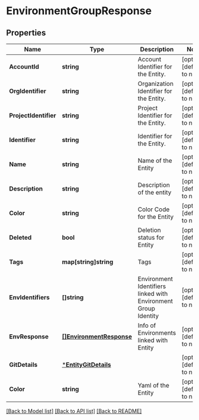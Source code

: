 # EnvironmentGroupResponse

## Properties
Name | Type | Description | Notes
------------ | ------------- | ------------- | -------------
**AccountId** | **string** | Account Identifier for the Entity. | [optional] [default to null]
**OrgIdentifier** | **string** | Organization Identifier for the Entity. | [optional] [default to null]
**ProjectIdentifier** | **string** | Project Identifier for the Entity. | [optional] [default to null]
**Identifier** | **string** | Identifier for the Entity. | [optional] [default to null]
**Name** | **string** | Name of the Entity | [optional] [default to null]
**Description** | **string** | Description of the entity | [optional] [default to null]
**Color** | **string** | Color Code for the Entity | [optional] [default to null]
**Deleted** | **bool** | Deletion status for Entity | [optional] [default to null]
**Tags** | **map[string]string** | Tags | [optional] [default to null]
**EnvIdentifiers** | **[]string** | Environment Identifiers linked with Environment Group Identity | [optional] [default to null]
**EnvResponse** | [**[]EnvironmentResponse**](EnvironmentResponse.md) | Info of Environments linked with Entity | [optional] [default to null]
**GitDetails** | [***EntityGitDetails**](EntityGitDetails.md) |  | [optional] [default to null]
**Color** | **string** | Yaml of the Entity | [optional] [default to null]

[[Back to Model list]](../README.md#documentation-for-models) [[Back to API list]](../README.md#documentation-for-api-endpoints) [[Back to README]](../README.md)

